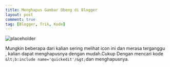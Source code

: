 ```yaml
---
title: Menghapus Gambar Obeng di Blogger
layout: post
comment: true
tag: [Blogger, Trik, Kode]
---
```

![placeholder](https://urbae.github.io/img/obeng.png "Obeng Blogger")

Mungkin beberapa dari kalian sering melihat icon ini dan merasa terganggu , kalian dapat menghapusnya dengan mudah.Cukup Dengan mencari kode ` &lt;b:include name='quickedit'/&gt; `dan menghapusnya.


